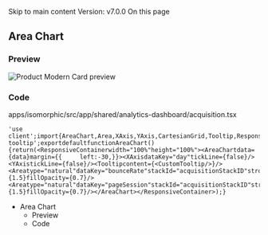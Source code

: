Skip to main content
Version: v7.0.0
On this page
## Area Chart​
### Preview​
![Product Modern Card preview](https://isomorphic-doc.vercel.app/assets/images/area-chart-58d0e867b8ace1f7c5af9c849d16b3d4.png)
### Code​
apps/isomorphic/src/app/shared/analytics-dashboard/acquisition.tsx
```
'use client';import{AreaChart,Area,XAxis,YAxis,CartesianGrid,Tooltip,ResponsiveContainer,}from'recharts';import{CustomTooltip}from'@/components/charts/custom-tooltip';exportdefaultfunctionAreaChart(){return(<ResponsiveContainerwidth="100%"height="100%"><AreaChartdata={data}margin={{     left:-30,}}><XAxisdataKey="day"tickLine={false}/><YAxistickLine={false}/><Tooltipcontent={<CustomTooltip/>}/><Areatype="natural"dataKey="bounceRate"stackId="acquisitionStackID"stroke="#015DE1"fill="#015DE1"strokeWidth={1.5}fillOpacity={0.7}/><Areatype="natural"dataKey="pageSession"stackId="acquisitionStackID"stroke="#69B2F8"fill="#69B2F8"strokeWidth={1.5}fillOpacity={0.7}/></AreaChart></ResponsiveContainer>);}
```

  * Area Chart
    * Preview
    * Code


